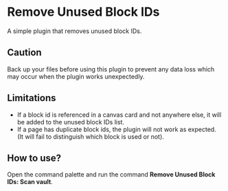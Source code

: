 # Remove Unused Block IDs
A simple plugin that removes unused block IDs.

## Caution
Back up your files before using this plugin to prevent any data loss which may occur when the plugin works unexpectedly.

## Limitations
- If a block id is referenced in a canvas card and not anywhere else, it will be added to the unused block IDs list.
- If a page has duplicate block ids, the plugin will not work as expected. (It will fail to distinguish which block is used or not).

## How to use?
Open the command palette and run the command **Remove Unused Block IDs: Scan vault**.